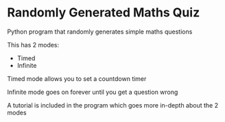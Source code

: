 # Randomly Generated Maths Quiz
 Python program that randomly generates simple maths questions

This has 2 modes:
- Timed
- Infinite

Timed mode allows you to set a countdown timer

Infinite mode goes on forever until you get a question wrong

A tutorial is included in the program which goes more in-depth about the 2 modes
